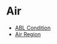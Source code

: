 # Air

* [ABL Condition](../components/ABL_Condition.md)
* [Air Region](../components/Air_Region.md)
